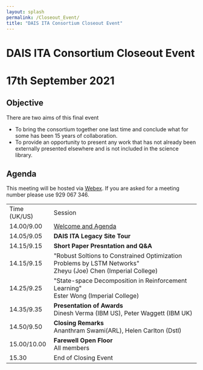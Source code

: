 ```yaml
---
layout: splash
permalink: /Closeout_Event/
title: "DAIS ITA Consortium Closeout Event"
---
```


# DAIS ITA Consortium Closeout Event
# 17th September 2021

## Objective
There are two aims of this final event
* To bring the consortium together one last time and conclude what for some has been 15 years of collaboration.
* To provide an opportunity to present any work that has not already been externally presented elsewhere and is not included in the science library. 

## Agenda

This meeting will be hosted via [Webex](https://ibm.webex.com/meet/helen.bowyer). If you are asked for a meeting number please use 929 067 346.

<table>
  <tbody>
    <tr>
      <td>Time (UK/US)</td>
      <td>Session</td>
    </tr>
    <tr>
      <td>14.00/9.00</td>
      <td><a href="https://ibm.webex.com/meet/helen.bowyer">Welcome and Agenda</a>
      </td>
    </tr>
    <tr>
      <td>14.05/9.05</td>
      <td><b>DAIS ITA Legacy Site Tour</b></td>
    </tr>
    <tr>
      <td>14.15/9.15</td>
      <td><b>Short Paper Presntation and Q&A</b></td>
    </tr>
    <tr>
      <td>14.15/9.15</td>
      <td>"Robust Soltions to Constrained Optimization Problems by LSTM Networks"<br>Zheyu (Joe) Chen (Imperial College)
    </td>
    <tr>
      <td>14.25/9.25</td>
      <td>"State-space Decomposition in Reinforcement Learning"<br>Ester Wong (Imperial College)
      </td>
    </tr>
    <tr>
      <td>14.35/9.35</td>
      <td><b>Presentation of Awards</b><br>Dinesh Verma (IBM US), Peter Waggett (IBM UK)</b></td>
    </tr>
    <tr>
      <td>14.50/9.50</td>
      <td><b>Closing Remarks</b><br>Ananthram Swami(ARL), Helen Carlton (Dstl)</td>
    </tr>
    <tr>
      <td>15.00/10.00</td>
      <td>
      <b>Farewell Open Floor</b><br>All members</td>
      </td>
    </tr>
    <tr>
      <td>15.30</td>
  <td>End of Closing Event</td>
     




